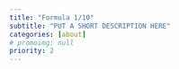 ```yaml
---
title: "Formula 1/10"
subtitle: "PUT A SHORT DESCRIPTION HERE"
categories: [about]
# promoimg: null
priority: 2
---
```


